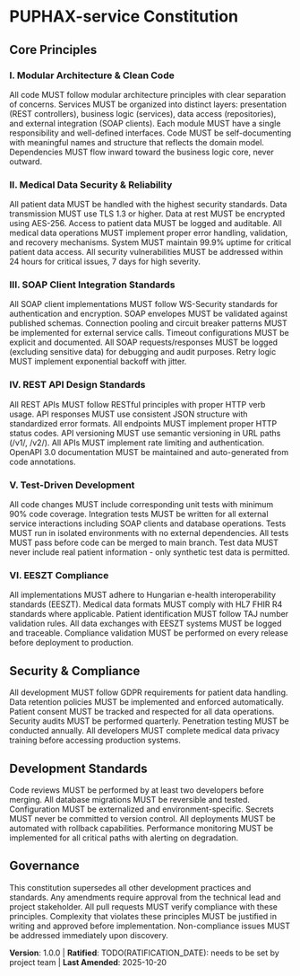 <!--
Sync Impact Report:
- Version change: 0.0.0 → 1.0.0
- Added principles:
  1. Modular Architecture & Clean Code
  2. Medical Data Security & Reliability
  3. SOAP Client Integration Standards
  4. REST API Design Standards
  5. Test-Driven Development
  6. EESZT Compliance
- Added sections: Security & Compliance, Development Standards
- Templates requiring updates: ⚠ pending validation
- Follow-up TODOs: Ratification date needs to be set
-->

# PUPHAX-service Constitution

## Core Principles

### I. Modular Architecture & Clean Code

All code MUST follow modular architecture principles with clear separation of concerns. Services MUST be organized into distinct layers: presentation (REST controllers), business logic (services), data access (repositories), and external integration (SOAP clients). Each module MUST have a single responsibility and well-defined interfaces. Code MUST be self-documenting with meaningful names and structure that reflects the domain model. Dependencies MUST flow inward toward the business logic core, never outward.

### II. Medical Data Security & Reliability

All patient data MUST be handled with the highest security standards. Data transmission MUST use TLS 1.3 or higher. Data at rest MUST be encrypted using AES-256. Access to patient data MUST be logged and auditable. All medical data operations MUST implement proper error handling, validation, and recovery mechanisms. System MUST maintain 99.9% uptime for critical patient data access. All security vulnerabilities MUST be addressed within 24 hours for critical issues, 7 days for high severity.

### III. SOAP Client Integration Standards

All SOAP client implementations MUST follow WS-Security standards for authentication and encryption. SOAP envelopes MUST be validated against published schemas. Connection pooling and circuit breaker patterns MUST be implemented for external service calls. Timeout configurations MUST be explicit and documented. All SOAP requests/responses MUST be logged (excluding sensitive data) for debugging and audit purposes. Retry logic MUST implement exponential backoff with jitter.

### IV. REST API Design Standards

All REST APIs MUST follow RESTful principles with proper HTTP verb usage. API responses MUST use consistent JSON structure with standardized error formats. All endpoints MUST implement proper HTTP status codes. API versioning MUST use semantic versioning in URL paths (/v1/, /v2/). All APIs MUST implement rate limiting and authentication. OpenAPI 3.0 documentation MUST be maintained and auto-generated from code annotations.

### V. Test-Driven Development

All code changes MUST include corresponding unit tests with minimum 90% code coverage. Integration tests MUST be written for all external service interactions including SOAP clients and database operations. Tests MUST run in isolated environments with no external dependencies. All tests MUST pass before code can be merged to main branch. Test data MUST never include real patient information - only synthetic test data is permitted.

### VI. EESZT Compliance

All implementations MUST adhere to Hungarian e-health interoperability standards (EESZT). Medical data formats MUST comply with HL7 FHIR R4 standards where applicable. Patient identification MUST follow TAJ number validation rules. All data exchanges with EESZT systems MUST be logged and traceable. Compliance validation MUST be performed on every release before deployment to production.

## Security & Compliance

All development MUST follow GDPR requirements for patient data handling. Data retention policies MUST be implemented and enforced automatically. Patient consent MUST be tracked and respected for all data operations. Security audits MUST be performed quarterly. Penetration testing MUST be conducted annually. All developers MUST complete medical data privacy training before accessing production systems.

## Development Standards

Code reviews MUST be performed by at least two developers before merging. All database migrations MUST be reversible and tested. Configuration MUST be externalized and environment-specific. Secrets MUST never be committed to version control. All deployments MUST be automated with rollback capabilities. Performance monitoring MUST be implemented for all critical paths with alerting on degradation.

## Governance

This constitution supersedes all other development practices and standards. Any amendments require approval from the technical lead and project stakeholder. All pull requests MUST verify compliance with these principles. Complexity that violates these principles MUST be justified in writing and approved before implementation. Non-compliance issues MUST be addressed immediately upon discovery.

**Version**: 1.0.0 | **Ratified**: TODO(RATIFICATION_DATE): needs to be set by project team | **Last Amended**: 2025-10-20